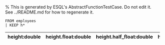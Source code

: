 % This is generated by ESQL's AbstractFunctionTestCase. Do not edit it. See ../README.md for how to regenerate it.

```esql
FROM employees
| KEEP h*
```

| height:double | height.float:double | height.half_float:double | height.scaled_float:double | hire_date:date |
| --- | --- | --- | --- | --- |
